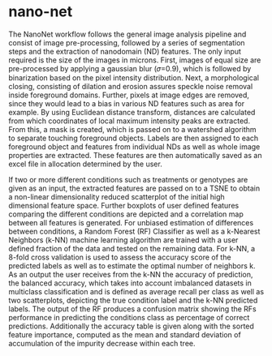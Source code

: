 # nano-net
The NanoNet workflow follows the general image analysis pipeline and consist of image pre-processing, followed by a series of segmentation steps and the extraction of nanodomain (ND) features. The only input required is the size of the images in microns. First, images of equal size are pre-processed by applying a gaussian blur (𝜎=0.9), which is followed by binarization based on the pixel intensity distribution. Next, a morphological closing, consisting of dilation and erosion assures speckle noise removal inside foreground domains. Further, pixels at image edges are removed, since they would lead to a bias in various ND features such as area for example. By using Euclidean distance transform, distances are calculated from which coordinates of local maximum intensity peaks are extracted. From this, a mask is created, which is passed on to a watershed algorithm to separate touching foreground objects. Labels are then assigned to each foreground object and features from individual NDs as well as whole image properties are extracted. These features are then automatically saved as an excel file in allocation determined by the user. 

If two or more different conditions such as treatments or genotypes are given as an input, the extracted features are passed on to a TSNE to obtain a non-linear dimensionality reduced scatterplot of the initial high dimensional feature space. Further boxplots of user defined features comparing the different conditions are depicted and a correlation map between all features is generated. For unbiased estimation of differences between conditions, a Random Forest (RF) Classifier as well as a k-Nearest Neighbors (k-NN) machine learning algorithm are trained with a user defined fraction of the data and tested on the remaining data. For k-NN, a 8-fold cross validation is used to assess the accuracy score of the predicted labels as well as to estimate the optimal number of neighbors k. As an output the user receives from the k-NN the accuracy of prediction, the balanced accuracy, which takes into account imbalanced datasets in multiclass classification and is defined as average recall per class as well as two scatterplots, depicting the true condition label and the k-NN predicted labels. The output of the RF produces a confusion matrix showing the RFs performance in predicting the conditions class as percentage of correct predictions. Additionally the accuracy table is given along with the sorted feature importance, computed as the mean and standard deviation of accumulation of the impurity decrease within each tree.
